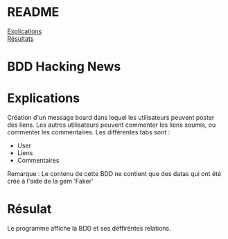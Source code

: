 # README
<a href = https://github.com/Luxilux/blog/blob/master/README.md#explications> Explications<a/> <br>
<a href = https://github.com/Luxilux/blog/blob/master/README.md#r%C3%A9sulat> Résultats<a/>

# BDD Hacking News

# Explications 
Création d'un message board dans lequel les utilisateurs peuvent poster des liens. Les autres utilisateurs peuvent commenter les liens soumis, ou commenter les commentaires. 
Les différentes tabs sont : 
* User
* Liens
* Commentaires

Remarque :  Le contenu de cette BDD ne contient que des datas qui ont été crée à  l'aide de la gem 'Faker'

# Résulat
Le programme affiche la BDD et ses déffiréntes relations.

